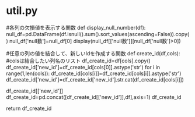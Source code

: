 # util.py


#各列の欠損値を表示する関数
def display_null_number(df):
  null_df=pd.DataFrame(df.isnull().sum().sort_values(ascending=False)).copy()
  null_df['null数']=null_df[0]
  display(null_df[['null数']][null_df['null数']>0])



#任意の列の値を結合して、新しいIdを作成する関数
def create_id(df,cols):
#colsは結合したい列名のリスト
  df_create_id=df[cols].copy()
  df_create_id['new_id']=df_create_id[cols[0]].astype('str')
  for i in range(1,len(cols)):
    df_create_id[cols[i]]=df_create_id[cols[i]].astype('str')
    df_create_id['new_id']=df_create_id['new_id'].str.cat(df_create_id[cols[i]])
  
  df_create_id[['new_id']]
  df_create_id=pd.concat([df_create_id[['new_id']],df],axis=1)
  df_create_id

  return df_create_id
